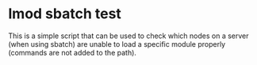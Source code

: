 # lmod sbatch test

This is a simple script that can be used to check which nodes on a server 
(when using sbatch) are unable to load a specific module properly (commands
are not added to the path).
